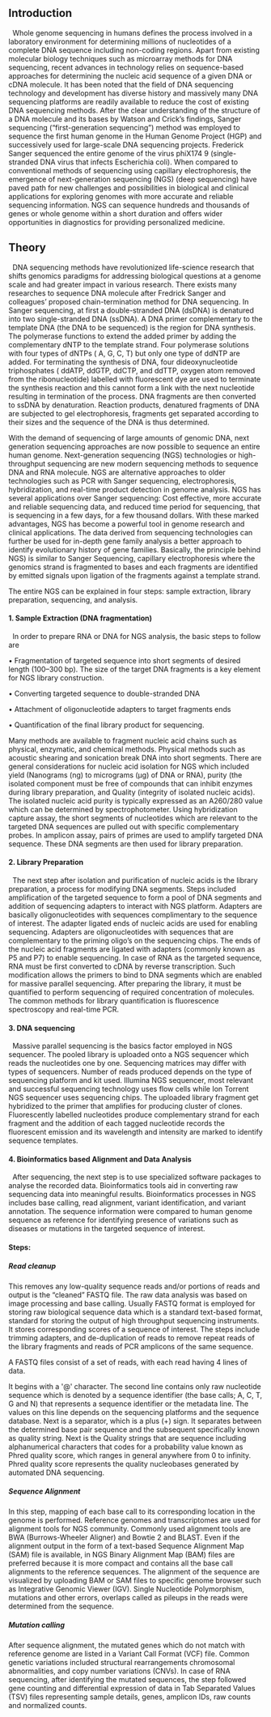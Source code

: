 ## Introduction
&nbsp;
Whole genome sequencing in humans defines the process involved in a laboratory environment for determining millions of nucleotides of a complete DNA sequence including non-coding regions. Apart from existing molecular biology techniques such as microarray methods for DNA sequencing, recent advances in technology relies on sequence-based approaches for determining the nucleic acid sequence of a given DNA or cDNA molecule. It has been noted that the field of DNA sequencing technology and development has diverse history and massively many DNA sequencing platforms are readily available to reduce the cost of existing DNA sequencing methods. After the clear understanding of the structure of a DNA molecule and its bases by Watson and Crick’s findings, Sanger sequencing (“first-generation sequencing”) method was employed to sequence the first human genome in the Human Genome Project (HGP) and successively used for large-scale DNA sequencing projects. Frederick Sanger sequenced the entire genome of the virus phiX174 9 (single-stranded DNA virus that infects Escherichia coli). When compared to conventional methods of sequencing using capillary electrophoresis, the emergence of next-generation sequencing (NGS) (deep sequencing) have paved path for new challenges and possibilities in biological and clinical applications for exploring genomes with more accurate and reliable sequencing information. NGS can sequence hundreds and thousands of genes or whole genome within a short duration and offers wider opportunities in diagnostics for providing personalized medicine. 

## Theory
&nbsp;
DNA sequencing methods have revolutionized life-science research that shifts genomics paradigms for addressing biological questions at a genome scale and had greater impact in various research. There exists many researches to sequence DNA molecule after Fredrick Sanger and colleagues’ proposed chain-termination method for DNA sequencing. In Sanger sequencing, at first a double-stranded DNA (dsDNA) is denatured into two single-stranded DNA (ssDNA). A DNA primer complementary to the template DNA (the DNA to be sequenced) is the region for DNA synthesis. The polymerase functions to extend the added primer by adding the complementary dNTP to the template strand. Four polymerase solutions with four types of dNTPs ( A, G, C, T) but only one type of ddNTP are added. For terminating the synthesis of DNA, four dideoxynucleotide triphosphates ( ddATP, ddGTP, ddCTP, and ddTTP, oxygen atom removed from the ribonucleotide) labelled with fluorescent dye are used to terminate the synthesis reaction and this cannot form a link with the next nucleotide resulting in termination of the process.  DNA fragments are then converted to ssDNA by denaturation.  Reaction products, denatured fragments of DNA  are subjected to gel electrophoresis, fragments get separated according to their sizes and the sequence of the DNA is thus determined.

With the demand of sequencing of large amounts of genomic DNA, next generation sequencing approaches are now possible to sequence an entire human genome.  Next-generation sequencing (NGS) technologies or high-throughput sequencing are new modern sequencing methods to sequence DNA and RNA molecule. NGS are alternative approaches to older technologies such as PCR with Sanger sequencing, electrophoresis, hybridization, and real-time product detection in genome analysis. NGS has several applications over Sanger sequencing: Cost effective, more accurate and reliable sequencing data, and reduced time period for sequencing, that is sequencing in a few days, for a few thousand dollars. With these marked advantages, NGS has become a powerful tool in genome research and clinical applications.  The data derived from sequencing technologies can further be used for in-depth gene family analysis a better approach to identify evolutionary history of gene families. Basically, the principle behind NGS) is similar to Sanger Sequencing, capillary electrophoresis where the genomics strand is fragmented to bases and each fragments are identified by emitted signals upon ligation of the fragments against a template strand. 

The entire NGS can be explained in four steps: sample extraction, library preparation, sequencing, and analysis. 

#### 1.	Sample Extraction (DNA fragmentation)
&nbsp;
In order to prepare RNA or DNA for NGS analysis, the basic steps to follow are

•	Fragmentation of targeted sequence into short segments of desired length (100–300 bp). The size of the target DNA fragments is a key element for NGS library construction. 

•	Converting targeted sequence to double-stranded DNA

•	Attachment of oligonucleotide adapters to target fragments ends

•	Quantification of the final library product for sequencing.

Many methods are available to fragment nucleic acid chains such as physical, enzymatic, and chemical methods. Physical methods such as acoustic shearing and sonication break DNA into short segments. There are general considerations for nucleic acid isolation for NGS which included yield (Nanograms (ng) to micrograms (µg) of DNA or RNA), purity (the isolated component must be free of compounds that can inhibit enzymes during library preparation, and Quality (integrity of isolated nucleic acids). The isolated nucleic acid purity is typically expressed as an A260/280 value which can be determined by spectrophotometer. Using hybridization capture assay, the short segments of nucleotides which are relevant to the targeted DNA sequences are pulled out with specific complementary probes. In amplicon assay, pairs of primes are used to amplify targeted DNA sequence. These DNA segments are then used for library preparation.

#### 2.	Library Preparation
&nbsp;
The next step after isolation and purification of nucleic acids is the library preparation, a process for modifying DNA segments. Steps included amplification of the targeted sequence to form a pool of DNA segments and addition of sequencing adapters to interact with NGS platform. Adapters are basically oligonucleotides with sequences complimentary to the sequence of interest. The adapter ligated ends of nucleic acids are used for enabling sequencing. Adapters are oligonucleotides with sequences that are complementary to the priming oligo’s on the sequencing chips. The ends of the nucleic acid fragments are ligated with adapters (commonly known as P5 and P7) to enable sequencing. In case of RNA as the targeted sequence, RNA must be first converted to cDNA by reverse transcription. Such modification allows the primers to bind to DNA segments which are enabled for massive parallel sequencing. After preparing the library, it must be quantified to perform sequencing of required concentration of molecules. The common methods for library quantification is fluorescence spectroscopy and real-time PCR. 

#### 3.	DNA sequencing
&nbsp;
Massive parallel sequencing is the basics factor employed in NGS sequencer. The pooled library is uploaded onto a NGS sequencer which reads the nucleotides one by one. Sequencing matrices may differ with types of sequencers. Number of reads produced depends on the type of sequencing platform and kit used. Illumina NGS sequencer, most relevant and successful sequencing technology uses flow cells while Ion Torrent NGS sequencer uses sequencing chips. The uploaded library fragment get hybridized to the primer that amplifies for producing cluster of clones. Fluorescently labelled nucleotides produce complementary strand for each fragment and the addition of each tagged nucleotide records the fluorescent emission and its wavelength and intensity are marked to identify sequence templates. 

#### 4.	Bioinformatics based Alignment and Data Analysis
&nbsp;
After sequencing, the next step is to use specialized software packages to analyse the recorded data. Bioinformatics tools aid in converting raw sequencing data into meaningful results. Bioinformatics processes in NGS includes base calling, read alignment, variant identification, and variant annotation. The sequence information were compared to human genome sequence as reference for identifying presence of variations such as diseases or mutations in the targeted sequence of interest. 

#### Steps:

##### Read cleanup 

This removes any low-quality sequence reads and/or portions of reads and output is the “cleaned” FASTQ file. The raw data analysis was based on image processing and base calling. Usually FASTQ format is employed for storing raw biological sequence data which is a standard text-based format, standard for storing the output of high throughput sequencing instruments. It stores corresponding scores of a sequence of interest. The steps include trimming adapters,  and de-duplication of reads to remove repeat reads of the library fragments and reads of PCR amplicons of the same sequence.

A FASTQ files consist of a set of reads, with each read having 4 lines of data. 

It begins with a '@' character. The second line contains only raw nucleotide sequence which is denoted by a sequence identifier (the base calls; A, C, T, G and N) that represents a sequence identifier or the metadata line. The values on this line depends on the sequencing platforms and the sequence database. Next is a separator, which is a plus (+) sign.  It separates between the determined base pair sequence and the subsequent specifically known as quality string. Next is the Quality strings  that are sequence including alphanumerical characters that codes for a probability value known as Phred quality score, which ranges in general anywhere from 0 to infinity. Phred quality score represents the quality nucleobases generated by automated DNA sequencing.

##### Sequence Alignment

In this step, mapping of each base call to its corresponding location in the genome is performed. Reference genomes and transcriptomes are used for alignment tools for NGS community. Commonly used alignment tools are BWA (Burrows-Wheeler Aligner) and Bowtie 2 and BLAST. Even if the alignment output in the form of a text-based Sequence Alignment Map (SAM) file is available, in NGS Binary Alignment Map (BAM) files are preferred because it is more compact and contains all the base call alignments to the reference sequences. The alignment of the sequence are visualized by uploading BAM or SAM files to specific genome browser such as Integrative Genomic Viewer (IGV). Single Nucleotide Polymorphism, mutations and other errors, overlaps called as pileups in the reads were determined from the sequence. 

##### Mutation calling

After sequence alignment, the mutated genes which do not match with reference genome are listed in a Variant Call Format (VCF) file. Common genetic variations included structural rearrangements chromosomal abnormalities, and copy number variations (CNVs). 
In case of RNA sequencing, after identifying the mutated sequences, the step followed gene counting and differential expression of data in Tab Separated Values (TSV) files representing sample details, genes, amplicon IDs, raw counts and normalized counts. 

